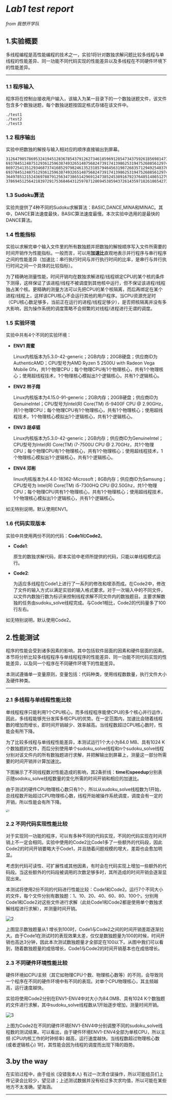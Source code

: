 # *Lab1 test report*

*from 我想开学队*

## 1.**实验概要**

多线程编程是高性能编程的技术之一，实验1将针对数独求解问题比较多线程与单线程的性能差异、同一功能不同代码实现的性能差异以及多线程在不同硬件环境下的性能差异。

------

### 1.1 程序输入

程序将在控制台接收用户输入，该输入为某一目录下的一个数独谜题文件，该文件包含多个数独谜题，每个数独谜题按固定格式存储在该文件中。

```
./test1 
./test2
./test3
```

### 1.2 程序输出

实验中把数独的解按与输入相对应的顺序直接输出到屏幕。

```
312647985786953241945128367854379126273461859691285473437592618569814732128736594
693784512487512936125963874932651487568247391741398625319475268856129743274836159 
869725413512934687374168529798246135231857946456319872683571294925483761147692358
693784512487512936125963874932651487568247391741398625319475268856129743274836159
364978512152436978879125634738651429691247385245389167923764851486512793517893246
378694512564218397291753684643125978712869453859437261435971826186542739927386145
```

### 1.3 **Sudoku算法**

实验共提供了4种不同的Sudoku求解算法：BASIC,DANCE,MINA和MINAC。其中，DANCE算法速度最快，BASIC算法速度最慢。本次实验中选用的是最快的DANCE算法。

### 1.4 性能指标

实验以求解完单个输入文件里的所有数独题并把数独的解按顺序写入文件所需要的时间开销作为性能指标。一般而言，可以用**加速比**直观地表示并行程序与串行程序之间的性能差异（加速比：串行执行时间与并行执行时间的比率，是串行与并行执行时间之间一个具体的比较指标）。

为了精确地测量性能，时间开销均在数独求解进程/线程绑定CPU的某个核的条件下测得，这样保证了该进程/线程不被调度到其他核中运行，但不保证该进程/线程独占某个核。更精确的测量方法可以先把CPU的某个核隔离，而后再绑定在某个进程/线程上，这样该CPU核心不会运行其他的用户程序。当CPU资源充足时（CPU核心数足够多，当前正在运行的进程/线程足够少），是否把核隔离并没有多大影响，因为操作系统的调度策略不会频繁的对线程/进程进行无谓的调度。

### 1.5 实验环境

实验中共有4个不同的实验环境：

- **ENV1 周蜜**

  Linux内核版本为5.3.0-42-generic；2GB内存；20GB硬盘；供应商ID为AuthenticAMD；CPU型号为AMD Ryzen 5 2500U with Radeon Vega Mobile Gfx，共1个物理CPU；每个物理CPU有1个物理核心，共有1个物理核心；使用超线程技术，1个物理核心模拟出1个逻辑核心，共有1个逻辑核心。

- **ENV2 林子翔**

  Linux内核版本为4.15.0-91-generic；2GB内存；20GB硬盘；供应商ID为GenuineIntel；CPU型号为Intel(R) Core(TM) i5-9400F CPU @ 2.90GHz，共1个物理CPU；每个物理CPU有1个物理核心，共有1个物理核心；使用超线程技术，1个物理核心模拟出1个逻辑核心，共有1个逻辑核心。

- **ENV3 胡卓韬**

  Linux内核版本为5.3.0-42-generic；2GB内存；供应商ID为GenuineIntel；CPU型号为Intel(R) Core(TM) i7-7500U CPU @ 2.70GHz，共1个物理CPU；每个物理CPU有1个物理核心，共有1个物理核心；使用超线程技术，1个物理核心模拟出1个逻辑核心，共有1个逻辑核心。

- **ENV4 邓彬**

  linux内核版本为4.4.0-18362-Microsoft；8GB内存；供应商ID为Samsung；CPU型号为 Intel(R) Core(TM) i5-7300HQ CPU @2.50Ghz，共1个物理CPU；每个物理CPU共有1个物理核心，共有1个物理核心；使用超线程技术，1个物理核心模拟出1个逻辑核心，共有1个逻辑核心。

如无特别说明，默认使用ENV1。

### 1.6 代码实现版本

实验中共使用两份不同的代码：**Code1**和**Code2**。

- **Code1**:

  原生的数独求解代码，即本实验中老师所提供的代码，只能以单线程模式运行。

- **Code2**:

  为适应多线程在Code1上进行了一系列的修改和增添而成。在Code2中，修改了文件的输入方式以满足实验的输入格式要求。对于一次输入中的不同文件，以文件内数独行数为标识来控制线程求解不同文件内的数独题目。主要求解数独的任务由sudoku_solve线程完成。与Code1相比，Code2的代码量多了100行左右。

如无特别说明，默认使用Code2。



## 2.**性能测试**

程序的性能会受到诸多因素的影响，其中包括软件层面的因素和硬件层面的因素。本节将分析比较多线程程序与单线程程序的性能差异、同一功能不同代码实现的性能差异，以及同一个程序在不同硬件环境下的性能差异。

本测试遵循单一变量原则，变量包括：代码种类，使用线程数数量，执行文件大小及硬件种类。

-----

### 2.1 多线程与单线程性能比较

单线程程序只能利用1个CPU核心，而多线程程序能使CPU的多个核心并行运作，因此，多线程能够充分发挥多核CPU的优势。在一定范围内，加速比会随着线程数的增加而增长，即时间开销越少、效率越高。当线程数超过CPU核心数时，性能会有所下降。

为了比较多线程与单线程性能差异，本测试运行1个大小为84.0 MB、具有1024 K个数独题的文件，而后分别使用单个sudoku_solve线程和n个sudoku_solve线程分别对该文件内的所有数独题进行求解，并把解输出到屏幕上，测量这一部分所需要的时间开销并计算加速比。

下图展示了不同线程数对性能造成的影响，其2条折线：**time**和**speedup**分别表示随sodoku_solve线程数量的变化所需的时间开销和相应的加速比。

由于测试的硬件CPU物理核心数只有1个，所以从sudoku_solve线程数为1开始，总线程数开始超过CPU物理核心数，线程开始被操作系统调度，调度会有一定的开销，所以性能会有所下降。

<img src="1.png" alt="1" style="zoom: 50%;" />

### 2.2 不同代码实现性能比较

对于实现同一功能的程序，可以有多种不同的代码实现，不同的代码实现在时间开销上不一定会相同。实验中使用的Code2比Code1多了一些额外的代码段，因此Code2的时间开销要略大于Code1，并且随着问题规模的增大，差距也会愈加明显。

考虑到代码可读性、可扩展性或其他因素，有时会在代码实现上增加一些额外的代码段。当这些额外的代码段被调用的次数足够多时，其所造成的时间开销会逐渐显现出来。

本测试将使用2份不同的代码进行性能比较：Code1和Code2。运行7个不同大小的文件，每个文件分别有数独题：1、10、20、40、60、80、100个。分别用Code1和Code2对这些文件进行求解（此处Code1和Code2都是使用单个数独求解线程进行求解），并测量时间开销。

![2](2.png)

上图显示数独题量从1 增长到100时，Code1与Code2之间的时间开销差距逐渐拉大。由于Code1在测试时的表现效果太差，仅仅是数独题量为100的时候，时间开销也高达3分钟，因此本次测试数独题量才全部定在100以下。从图中我们可以看到，随着数独题量的成倍增长，Code1与Code2的时间开销基本也在成倍增长。

### 2.3 不同硬件环境性能比较

硬件环境如CPU主频（其它如物理CPU个数、物理核心数等）的不同，会导致同一个程序在不同的硬件环境中有不同的表现。对单个CPU物理核心，其主频越高，运行速度越快。

实验将使用Code2分别在ENV1-ENV4中对大小为84.0MB、具有1024 K个数独题的文件进行求解，其中sudoku_solve线程数从1开始逐步增加，测量时间开销。

![3](3.png)

上图为Code2在不同的硬件环境ENV1-ENV4中分别调整不同的sudoku_solve线程数的测试结果。可以看出，由于硬件环境ENV1-ENV4全部为单核CPU，所以主频 (CPU内核工作的时钟频率) 越高，运行速度越快。当线程数超过物理核心数 (或者逻辑核心) 1时，其性能会因为线程的调度而出现下降的趋势。



## 3.by the way

在实验过程中，由于组长 (没错我本人) 有过一次清仓误操作，所以可能组员们上传记录会比较少，望见谅；上述测试数据并没有经过多次求均值，所以可能在某些地方不太准确，望海涵。

----
